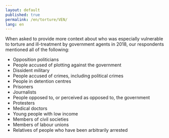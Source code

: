 ```yaml
---
layout: default
published: true
permalink: /en/torture/VEN/
lang: en
---
```


When asked to provide more context about who was especially vulnerable to torture and ill-treatment by government agents in 2018, our respondents mentioned all of the following:
-	Opposition politicians
-	People accused of plotting against the government
-	Dissident military
-	People accused of crimes, including political crimes
-	People in detention centres
-	Prisoners
-	Journalists
-	People opposed to, or perceived as opposed to, the government
-	Protesters
-	Medical doctors
-	Young people with low income 
-	Members of civil societies
-	Members of labour unions
-	Relatives of people who have been arbitrarily arrested
